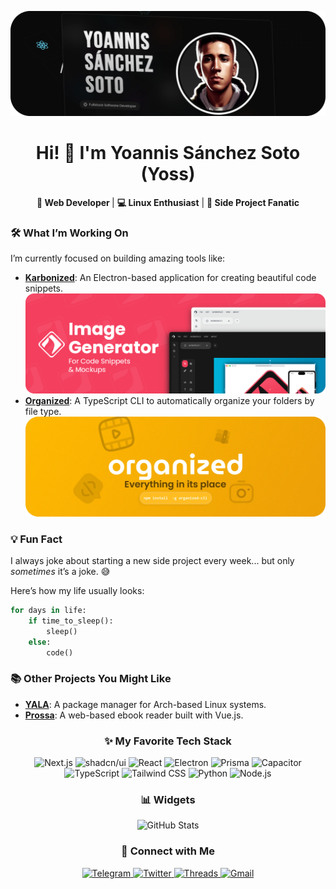 
![banner](./img/banner.webp)

<h1 align="center">Hi! 👋 I'm Yoannis Sánchez Soto (Yoss)</h1>

<p align="center">
 <b> 🎨 Web Developer </b>  |  <b>💻 Linux Enthusiast</b>  |  <b> 🚀 Side Project Fanatic</b>
</p>

### 🛠️ What I’m Working On

I’m currently focused on building amazing tools like:  

- [**Karbonized**](https://github.com/yossTheDev/karbonized): An Electron-based application for creating beautiful code snippets.  
  ![Karbonized Banner](./img/kabonized.png)  
- [**Organized**](https://github.com/yossTheDev/organized-cli): A TypeScript CLI to automatically organize your folders by file type.  
  ![Organized Banner](./img/organized.webp)  

### 💡 Fun Fact  

I always joke about starting a new side project every week... but only *sometimes* it’s a joke. 😅  

Here’s how my life usually looks:  

```python
for days in life:
    if time_to_sleep():
        sleep()
    else:
        code()
```

### 📚 Other Projects You Might Like  

- [**YALA**](https://github.com/yossTheDev/yala): A package manager for Arch-based Linux systems.  
- [**Prossa**](https://github.com/yossTheDev/prossa): A web-based ebook reader built with Vue.js.

<h3 align="center">✨ My Favorite Tech Stack</h3>

<p align="center">
  <img src="https://img.shields.io/badge/Next.js-000?logo=nextdotjs&logoColor=fff&style=for-the-badge" alt="Next.js">
  <img src="https://img.shields.io/badge/shadcn%2Fui-000?logo=shadcnui&logoColor=fff&style=for-the-badge" alt="shadcn/ui">
  <img src="https://img.shields.io/badge/React-61DAFB?logo=react&logoColor=000&style=for-the-badge" alt="React">
  <img src="https://img.shields.io/badge/Electron-47848F?logo=electron&logoColor=fff&style=for-the-badge" alt="Electron">
  <img src="https://img.shields.io/badge/Prisma-2D3748?logo=prisma&logoColor=fff&style=for-the-badge" alt="Prisma">
  <img src="https://img.shields.io/badge/Capacitor-119EFF?logo=capacitor&logoColor=fff&style=for-the-badge" alt="Capacitor">
  <img src="https://img.shields.io/badge/TypeScript-3178C6?logo=typescript&logoColor=fff&style=for-the-badge" alt="TypeScript">
  <img src="https://img.shields.io/badge/Tailwind%20CSS-06B6D4?logo=tailwindcss&logoColor=fff&style=for-the-badge" alt="Tailwind CSS">
  <img src="https://img.shields.io/badge/Python-3776AB?logo=python&logoColor=fff&style=for-the-badge" alt="Python">
  <img src="https://img.shields.io/badge/Node.js-393?logo=nodedotjs&logoColor=fff&style=for-the-badge" alt="Node.js">
</p>

<h3 align="center">📊 Widgets</h3>

<p align="center">
  <img src="https://github-readme-stats.vercel.app/api?username=yossthedev&show_icons=true&theme=dark" alt="GitHub Stats">
</p>

<h3 align="center">🤝 Connect with Me</h3>

<p align="center">
  <a href="https://t.me/yossthedev" target="_blank">
    <img src="https://img.shields.io/badge/Telegram-26A5E4?logo=telegram&logoColor=fff&style=for-the-badge" alt="Telegram">
  </a>
  <a href="https://twitter.com/yossthedev" target="_blank">
    <img src="https://img.shields.io/badge/Twitter-1D9BF0?logo=twitter&logoColor=fff&style=for-the-badge" alt="Twitter">
  </a>
  <a href="https://threads.net/@yossthedev" target="_blank">
    <img src="https://img.shields.io/badge/Threads-000?logo=threads&logoColor=fff&style=for-the-badge" alt="Threads">
  </a>
  <a href="mailto:yossthedev@gmail.com" target="_blank">
    <img src="https://img.shields.io/badge/Gmail-EA4335?logo=gmail&logoColor=fff&style=for-the-badge" alt="Gmail">
  </a>
</p>
